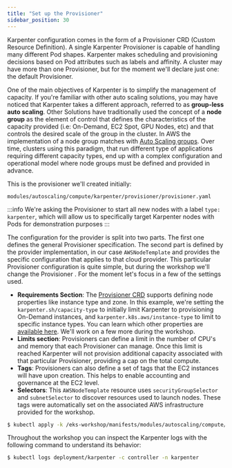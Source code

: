 ```yaml
---
title: "Set up the Provisioner"
sidebar_position: 30
---
```


Karpenter configuration comes in the form of a Provisioner CRD (Custom Resource Definition). A single Karpenter Provisioner is capable of handling many different Pod shapes. Karpenter makes scheduling and provisioning decisions based on Pod attributes such as labels and affinity. A cluster may have more than one Provisioner, but for the moment we'll declare just one: the default Provisioner. 

One of the main objectives of Karpenter is to simplify the management of capacity. If you're familiar with other auto scaling solutions, you may have noticed that Karpenter takes a different approach, referred to as **group-less auto scaling**. Other Solutions have traditionally used the concept of a **node group** as the element of control that defines the characteristics of the capacity provided (i.e: On-Demand, EC2 Spot, GPU Nodes, etc) and that controls the desired scale of the group in the cluster. In AWS the implementation of a node group matches with [Auto Scaling groups](https://docs.aws.amazon.com/autoscaling/ec2/userguide/AutoScalingGroup.html). Over time, clusters using this paradigm, that run different type of applications requiring different capacity types, end up with a complex configuration and operational model where node groups must be defined and provided in advance. 

This is the provisioner we'll created initially:

```file
modules/autoscaling/compute/karpenter/provisioner/provisioner.yaml
```

:::info
We're asking the Provisioner to start all new nodes with a label `type: karpenter`, which will allow us to specifically target Karpenter nodes with Pods for demonstration purposes
:::

The configuration for the provider is split into two parts. The first one defines the general Provisioner specification. The second part is defined by the provider implementation, in our case `AWSNodeTemplate` and provides the specific configuration that applies to that cloud provider. This particular Provisioner configuration is quite simple, but during the workshop we'll change the Provisioner . For the moment let's focus in a few of the settings used.

* **Requirements Section**: The [Provisioner CRD](https://karpenter.sh/docs/provisioner-crd/) supports defining node properties like instance type and zone. In this example, we're setting the `karpenter.sh/capacity-type` to initially limit Karpenter to provisioning On-Demand instances, and  `karpenter.k8s.aws/instance-type` to limit to specific instance types. You can learn which other properties are [available here](https://karpenter.sh/v0.13.1/tasks/scheduling/#selecting-nodes). We'll work on a few more during the workshop.
* **Limits section**: Provisioners can define a limit in the number of CPU's and memory that each Provisioner can manage. Once this limit is reached Karpenter will not provision additional capacity associated with that particular Provisioner, providing a cap on the total compute.
* **Tags**: Provisioners can also define a set of tags that the EC2 instances will have upon creation. This helps to enable accounting and governance at the EC2 level.
* **Selectors**: This `AWSNodeTemplate` resource uses `securityGroupSelector` and `subnetSelector` to discover resources used to launch nodes. These tags were automatically set on the associated AWS infrastructure provided for the workshop.

```bash timeout=180
$ kubectl apply -k /eks-workshop/manifests/modules/autoscaling/compute/karpenter/provisioner
```

Throughout the workshop you can inspect the Karpenter logs with the following command to understand its behavior:

```bash
$ kubectl logs deployment/karpenter -c controller -n karpenter
```

